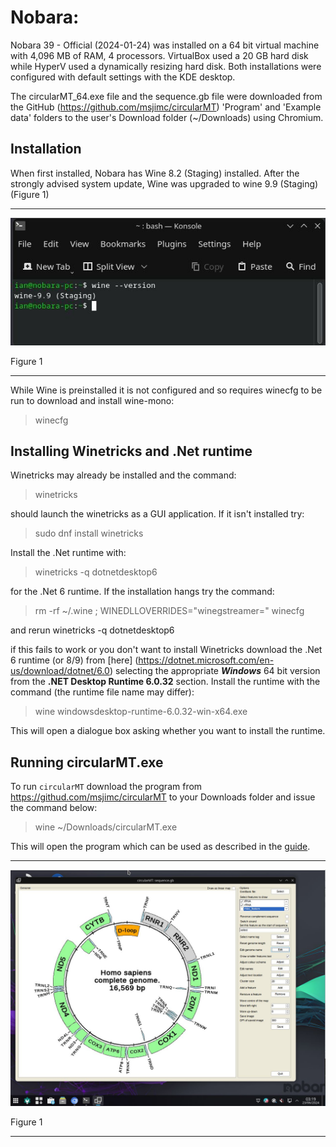 # Nobara: 
Nobara 39 - Official (2024-01-24) was installed on a 64 bit virtual machine with 4,096 MB of RAM, 4 processors. VirtualBox used a 20 GB hard disk while HyperV used a dynamically resizing hard disk. Both installations were configured with default settings with the KDE desktop.

The circularMT_64.exe file and the sequence.gb file were downloaded from the GitHub (https://github.com/msjimc/circularMT) 'Program' and 'Example data' folders to the user's Download folder (~/Downloads) using Chromium.

## Installation

When first installed, Nobara has Wine 8.2 (Staging) installed. After the strongly advised system update, Wine was upgraded to wine 9.9 (Staging) (Figure 1)

<hr />

![Figure 1](images/nobara_figure1.jpg)

Figure 1

<hr />


While Wine is preinstalled it is not configured and so requires winecfg to be run to download and install wine-mono:

> winecfg

## Installing Winetricks and .Net runtime

Winetricks may already be installed and the command:

> winetricks

should launch the winetricks as a GUI application. If it isn't installed try:

> sudo dnf install winetricks

Install the .Net runtime with:

> winetricks -q dotnetdesktop6

for the .Net 6 runtime. If the installation hangs try the command:

> rm -rf ~/.wine ; WINEDLLOVERRIDES="winegstreamer=" winecfg

and rerun winetricks -q dotnetdesktop6

if this fails to work or you don't want to install Winetricks download the .Net 6 runtime (or 8/9) from  [here]
(https://dotnet.microsoft.com/en-us/download/dotnet/6.0) selecting the appropriate ***Windows*** 64 bit version from the __.NET Desktop Runtime 6.0.32__ section. Install the runtime with the command (the runtime file name may differ):

> wine windowsdesktop-runtime-6.0.32-win-x64.exe

This will open a dialogue box asking whether you want to install the runtime.

## Running circularMT.exe

 To run ```circularMT``` download the program from https://githud.com/msjimc/circularMT to your Downloads folder and issue the command below:

> wine ~/Downloads/circularMT.exe 

This will open the program which can be used as described in the [guide]( https://github.com/msjimc/circularMT/tree/master/Guide/README.md).

<hr />

![Figure 1](images/nobara_figure2.jpg)

Figure 1

<hr />
